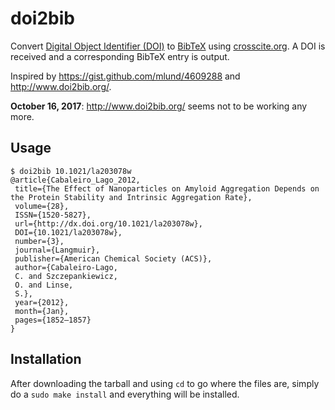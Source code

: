 # doi2bib

Convert [Digital Object Identifier (DOI)](https://www.doi.org) to
[BibTeX](http://www.bibtex.org) using
[crosscite.org](https://citation.crosscite.org/).
A DOI is received and a corresponding BibTeX entry is output.

Inspired by <https://gist.github.com/mlund/4609288> and
<http://www.doi2bib.org/>.

**October 16, 2017**: <http://www.doi2bib.org/> seems not to be working
any more.

## Usage

    $ doi2bib 10.1021/la203078w
    @article{Cabaleiro_Lago_2012,
     title={The Effect of Nanoparticles on Amyloid Aggregation Depends on the Protein Stability and Intrinsic Aggregation Rate},
     volume={28},
     ISSN={1520-5827},
     url={http://dx.doi.org/10.1021/la203078w},
     DOI={10.1021/la203078w},
     number={3},
     journal={Langmuir},
     publisher={American Chemical Society (ACS)},
     author={Cabaleiro-Lago,
     C. and Szczepankiewicz,
     O. and Linse,
     S.},
     year={2012},
     month={Jan},
     pages={1852–1857}
    }

## Installation

After downloading the tarball and using `cd` to go where the files are, simply do a `sudo make install` and everything will be installed.
